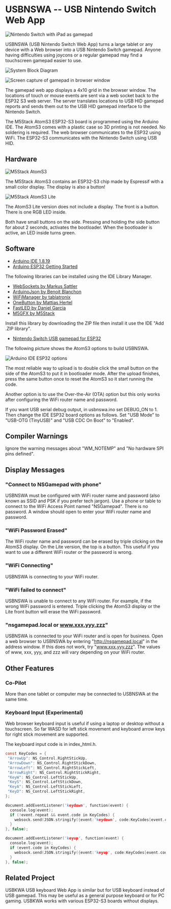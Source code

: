 # USBNSWA -- USB Nintendo Switch Web App

![Nintendo Switch with iPad as gamepad](./images/zelda.jpg)

USBNSWA (USB Nintendo Switch Web App) turns a large tablet or any device with a
Web browser into a USB Nintendo Switch gamepad. Anyone having difficulties
using joycons or a regular gamepad may find a touchscreen gamepad easier to
use.

![System Block Diagram](./images/usbnswa_system.jpg)

![Screen capture of gamepad in browser window](./images/screenshot.png)

The gamepad web app displays a 4x10 grid in the browser window. The locations
of touch or mouse events are sent via a web socket back to the ESP32 S3 web
server. The server translates locations to USB HID gamepad reports and sends
them out to the USB HID gamepad interface to the Nintendo Switch.

The M5Stack AtomS3 ESP32-S3 board is programmed using the Arduino IDE. The
AtomS3 comes with a plastic case so 3D printing is not needed. No soldering is
required. The web browser communicates to the ESP32 using WiFi. The ESP32-S3
communicates with the Nintendo Switch using USB HID.

## Hardware

![M5Stack AtomS3](./images/atoms3.jpg)

The M5Stack AtomS3 contains an ESP32-S3 chip made by Espressif with a small
color display. The display is also a button!

![M5Stack AtomS3 Lite](./images/atoms3lite.jpg)

The AtomS3 Lite version does not include a display. The front is a button. There is
one RGB LED inside.

Both have small buttons on the side. Pressing and holding the side button for
about 2 seconds, activates the bootloader. When the bootloader is active, an
LED inside turns green.

## Software

* [Arduino IDE 1.8.19](https://www.arduino.cc/en/software)
* [Arduino ESP32 Getting Started](https://docs.espressif.com/projects/arduino-esp32/en/latest/getting_started.html)

The following libraries can be installed using the IDE Library Manager.

* [WebSockets by Markus Sattler](https://github.com/Links2004/arduinoWebSockets)
* [ArduinoJson by Benoit Blanchon](https://arduinojson.org/)
* [WiFiManager by tablatronix](https://github.com/tzapu/WiFiManager)
* [OneButton by Mattias Hertel](https://github.com/mathertel/OneButton)
* [FastLED by Daniel Garcia](https://github.com/FastLED/FastLED)
* [M5GFX by M5Stack](https://github.com/m5stack/M5GFX)

Install this library by downloading the ZIP file then install it use the
IDE "Add .ZIP library".

* [Nintendo Switch USB gamepad for ESP32](https://github.com/esp32beans/switch_ESP32/archive/refs/heads/main.zip)

The following picture shows the AtomS3 options to build USBNSWA.

![Arduino IDE ESP32 options](./images/atoms3arduinoide.jpg)

The most reliable way to upload is to double click the small button on the side
of the AtomS3 to put it in bootloader mode. After the upload finishes, press
the same button once to reset the AtomS3 so it start running the code.

Another option is to use the Over-the-Air (OTA) option but this only works
after configuring the WiFi router name and password.

If you want USB serial debug output, in usbnswa.ino set DEBUG_ON to 1. Then
change the IDE ESP32 board options as follows. Set "USB Mode" to "USB-OTG
(TinyUSB)" and "USB CDC On Boot" to "Enabled".

## Compiler Warnings

Ignore the warning messages about "WM_NOTEMP" and "No hardware SPI pins defined".

## Display Messages

### "Connect to NSGamepad with phone"

USBNSWA must be configured with WiFi router name and password (also known
as SSID and PSK if you prefer tech jargon). Use a phone or table to connect to
the WiFi Access Point named "NSGamepad". There is no password. A window should
open to enter your WiFi router name and password.

### "WiFi Password Erased"

The WiFi router name and password can be erased by triple clicking on the
AtomS3 display.  On the Lite version, the top is a button. This useful if you
want to use a different WiFi router or the password is wrong.

### "WiFi Connecting"

USBNSWA is connecting to your WiFi router.

### "WiFi failed to connect"

USBNSWA is unable to connect to any WiFi router. For example, if the wrong WiFi
password is entered. Triple clicking the AtomS3 display or the Lite front button
will erase the WiFi password.

### "nsgamepad.local or www.xxx.yyy.zzz"

USBNSWA is connected to your WiFi router and is open for business. Open a web
browser to USBNSWA by entering "http://nsgamepad.local" in the address window.
If this does not work, try "www.xxx.yyy.zzz".  The values of www, xxx, yyy, and
zzz will vary depending on your WiFi router.

## Other Features

### Co-Pilot

More than one tablet or computer may be connected to USBNSWA at the same time.

### Keyboard Input (Experimental)

Web browser keyboard input is useful if using a laptop or desktop without a
touchscreen. So far WASD for left stick movement and keyboard arrow keys for
right stick movement are supported.

The keyboard input code is in index_html.h.
```C
const KeyCodes = {
 "ArrowUp": NS_Control.RightStickUp,
 "ArrowDown": NS_Control.RightStickDown,
 "ArrowLeft": NS_Control.RightStickLeft,
 "ArrowRight": NS_Control.RightStickRight,
 "KeyW": NS_Control.LeftStickUp,
 "KeyS": NS_Control.LeftStickDown,
 "KeyA": NS_Control.LeftStickLeft,
 "KeyD": NS_Control.LeftStickRight,
};

document.addEventListener('keydown', function(event) {
  console.log(event);
  if (!event.repeat && event.code in KeyCodes) {
    websock.send(JSON.stringify({event:'keydown', code:KeyCodes[event.code]}));
  }
}, false);

document.addEventListener('keyup', function(event) {
  console.log(event);
  if (event.code in KeyCodes) {
    websock.send(JSON.stringify({event:'keyup', code:KeyCodes[event.code]}));
  }
}, false);
```

## Related Project

USBKWA USB keyboard Web App is similar but for USB keyboard instead of USB
gamepad. This may be useful as a general purpose keyboard or for PC gaming.
USBKWA works with various ESP32-S3 boards without displays.
